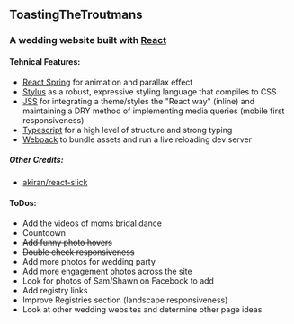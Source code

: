 ## ToastingTheTroutmans
### A wedding website built with [React](https://reactjs.org/)

#### Tehnical Features:
* [React Spring](https://github.com/drcmda/react-spring) for animation and parallax effect
* [Stylus](https://github.com/stylus/stylus) as a robust, expressive styling language that compiles to CSS
* [JSS](https://www.npmjs.com/package/react-jss) for integrating a theme/styles the "React way" (inline) and maintaining a DRY method of implementing media queries (mobile first responsiveness)
* [Typescript](https://www.typescriptlang.org/) for a high level of structure and strong typing
* [Webpack](https://webpack.js.org/) to bundle assets and run a live reloading dev server

##### Other Credits:
* [akiran/react-slick](https://github.com/akiran/react-slick)

#### ToDos:
* Add the videos of moms bridal dance
* Countdown
* ~~Add funny photo hovers~~
* ~~Double check responsiveness~~
* Add more photos for wedding party
* Add more engagement photos across the site
* Look for photos of Sam/Shawn on Facebook to add
* Add registry links
* Improve Registries section (landscape responsiveness)
* Look at other wedding websites and determine other page ideas
